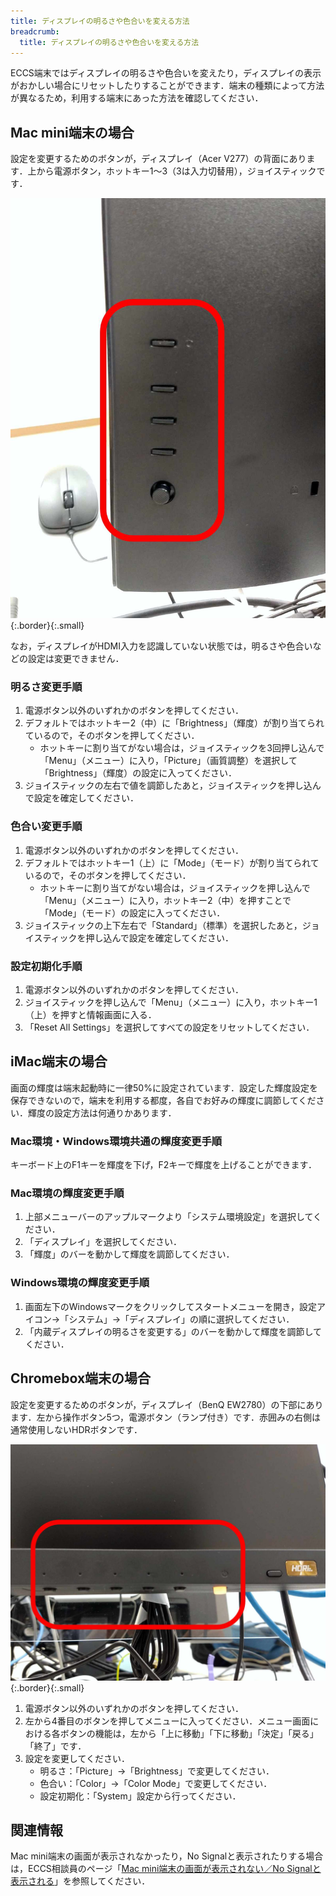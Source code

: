 ```yaml
---
title: ディスプレイの明るさや色合いを変える方法
breadcrumb:
  title: ディスプレイの明るさや色合いを変える方法
---
```


ECCS端末ではディスプレイの明るさや色合いを変えたり，ディスプレイの表示がおかしい場合にリセットしたりすることができます．端末の種類によって方法が異なるため，利用する端末にあった方法を確認してください．

## Mac mini端末の場合

設定を変更するためのボタンが，ディスプレイ（Acer V277）の背面にあります．上から電源ボタン，ホットキー1～3（3は入力切替用），ジョイスティックです．

![](display-setting-acer-v277.jpg){:.border}{:.small}

なお，ディスプレイがHDMI入力を認識していない状態では，明るさや色合いなどの設定は変更できません．

### 明るさ変更手順

1. 電源ボタン以外のいずれかのボタンを押してください．
2. デフォルトではホットキー2（中）に「Brightness」（輝度）が割り当てられているので，そのボタンを押してください．
   - ホットキーに割り当てがない場合は，ジョイスティックを3回押し込んで「Menu」（メニュー）に入り，「Picture」（画質調整）を選択して「Brightness」（輝度）の設定に入ってください．
3. ジョイスティックの左右で値を調節したあと，ジョイスティックを押し込んで設定を確定してください．

### 色合い変更手順

1. 電源ボタン以外のいずれかのボタンを押してください．
2. デフォルトではホットキー1（上）に「Mode」（モード）が割り当てられているので，そのボタンを押してください．
   - ホットキーに割り当てがない場合は，ジョイスティックを押し込んで「Menu」（メニュー）に入り，ホットキー2（中）を押すことで「Mode」（モード）の設定に入ってください．
3. ジョイスティックの上下左右で「Standard」（標準）を選択したあと，ジョイスティックを押し込んで設定を確定してください．

### 設定初期化手順

1. 電源ボタン以外のいずれかのボタンを押してください．
2. ジョイスティックを押し込んで「Menu」（メニュー）に入り，ホットキー1（上）を押すと情報画面に入る．
3. 「Reset All Settings」を選択してすべての設定をリセットしてください．

## iMac端末の場合

画面の輝度は端末起動時に一律50%に設定されています．設定した輝度設定を保存できないので，端末を利用する都度，各自でお好みの輝度に調節してください．輝度の設定方法は何通りかあります．

### Mac環境・Windows環境共通の輝度変更手順

キーボード上のF1キーを輝度を下げ，F2キーで輝度を上げることができます．

### Mac環境の輝度変更手順

1. 上部メニューバーのアップルマークより「システム環境設定」を選択してください．
2. 「ディスプレイ」を選択してください．
3. 「輝度」のバーを動かして輝度を調節してください．

### Windows環境の輝度変更手順

1. 画面左下のWindowsマークをクリックしてスタートメニューを開き，設定アイコン→「システム」→「ディスプレイ」の順に選択してください．
2. 「内蔵ディスプレイの明るさを変更する」のバーを動かして輝度を調節してください．

## Chromebox端末の場合

設定を変更するためのボタンが，ディスプレイ（BenQ EW2780）の下部にあります．左から操作ボタン5つ，電源ボタン（ランプ付き）です．赤囲みの右側は通常使用しないHDRボタンです．

![](display-setting-benq-ew2780.jpg){:.border}{:.small}

1. 電源ボタン以外のいずれかのボタンを押してください．
2. 左から4番目のボタンを押してメニューに入ってください．メニュー画面における各ボタンの機能は，左から「上に移動」「下に移動」「決定」「戻る」「終了」です．
3. 設定を変更してください．
   - 明るさ：「Picture」→「Brightness」で変更してください．
   - 色合い：「Color」→「Color Mode」で変更してください．
   - 設定初期化：「System」設定から行ってください．

## 関連情報

Mac mini端末の画面が表示されなかったり，No Signalと表示されたりする場合は，ECCS相談員のページ「[Mac mini端末の画面が表示されない／No Signalと表示される](https://www.sodan.ecc.u-tokyo.ac.jp/faq/mac-mini-no-signal/)」を参照してください．